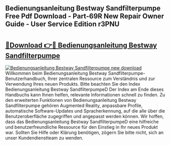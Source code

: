 ## Bedienungsanleitung Bestway Sandfilterpumpe Free Pdf Download - Part-69R New Repair Owner Guide - User Service Edition r3PNU

# <h2><a href="http://df4i1z0.blite.top/?on=Bedienungsanleitung+Bestway+Sandfilterpumpe">🔗Download 👉🔴 Bedienungsanleitung Bestway Sandfilterpumpe</a></h2>

[![Bedienungsanleitung Bestway Sandfilterpumpe new download](https://i.imgur.com/lujVjoI.png)](http://df4i1z0.blite.top/?on=Bedienungsanleitung+Bestway+Sandfilterpumpe)
Willkommen beim Bedienungsanleitung Bestway Sandfilterpumpe-Benutzerhandbuch, Ihrer zentralen Ressource zum Verständnis und zur Verwendung Ihres neuen Produkts. Bitte beachten Sie den Index Bedienungsanleitung Bestway SandfilterpumpeD Der Index am Ende dieses Handbuchs kann Ihnen helfen, relevante Informationen schnell zu finden. Zu den erweiterten Funktionen von Bedienungsanleitung Bestway Sandfilterpumpe gehören Augmented Reality, anpassbare Profile, automatische Software-Updates und Spracherkennung, auf die alle über die Benutzeroberfläche zugegriffen und angepasst werden können. Wir hoffen, dass das Bedienungsanleitung Bestway SandfilterpumpeD eine hilfreiche und benutzerfreundliche Ressource für den Einstieg in Ihr neues Produkt war. Sollten Sie Hilfe oder Klärung benötigen, zögern Sie bitte nicht, sich an unser Kundendienstteam zu wenden.
